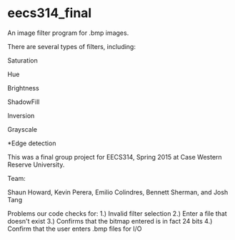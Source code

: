 # eecs314_final
An image filter program for .bmp images.

There are several types of filters, including:

Saturation

Hue

Brightness

ShadowFill

Inversion

Grayscale

*Edge detection 

This was a final group project for EECS314, Spring 2015 at Case Western Reserve University.

Team:

Shaun Howard, Kevin Perera, Emilio Colindres, Bennett Sherman, and Josh Tang

Problems our code checks for:
1.) Invalid filter selection
2.) Enter a file that doesn't exist
3.) Confirms that the bitmap entered is in fact 24 bits
4.) Confirm that the user enters .bmp files for I/O
